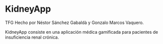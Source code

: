 # KidneyApp

TFG Hecho por Néstor Sánchez Gabaldà y Gonzalo Marcos Vaquero.

KidneyApp consiste en una aplicación médica gamificada para pacientes de insuficiencia renal crónica.